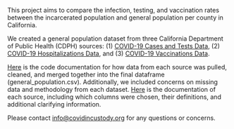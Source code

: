 This project aims to compare the infection, testing, and vaccination rates between the incarcerated population and general population per county in California. 

We created a general population dataset from three California Department of Public Health (CDPH) sources: (1) [COVID-19 Cases and Tests Data](https://data.chhs.ca.gov/dataset/covid-19-time-series-metrics-by-county-and-state), (2) [COVID-19 Hospitalizations Data](https://data.ca.gov/dataset/covid-19-hospital-data1), and (3) [COVID-19 Vaccinations Data](https://data.ca.gov/dataset/covid-19-vaccine-progress-dashboard-data).

[Here](https://docs.google.com/document/d/1d-PkM3s3SorPtotlGKZfzX9av5lEaUio4aK-8DaCEX4/edit?usp=sharing) is the code documentation for how data from each source was pulled, cleaned, and merged together into the final dataframe (general_population.csv). Additionally, we included concerns on missing data and methodology from each dataset. [Here](https://docs.google.com/spreadsheets/d/1BwgTPnUbJPn25yfbjsm6uo3LlEorqG23wErnbmlDPmU/edit?usp=sharing) is the documentation of each source, including which columns were chosen, their definitions, and additional clarifying information.

Please contact info@covidincustody.org for any questions or concerns.

